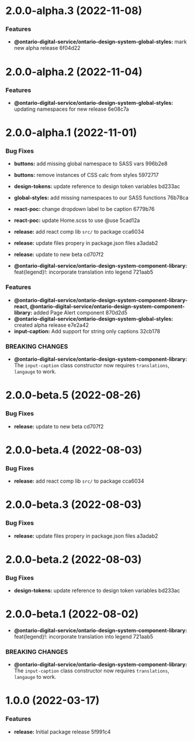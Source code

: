 # 2.0.0-alpha.3 (2022-11-08)


### Features

* **@ontario-digital-service/ontario-design-system-global-styles:** mark new alpha release 6f04d22

# 2.0.0-alpha.2 (2022-11-04)


### Features

* **@ontario-digital-service/ontario-design-system-global-styles:** updating namespaces for new release 6e08c7a

# 2.0.0-alpha.1 (2022-11-01)


### Bug Fixes

* **buttons:** add missing global namespace to SASS vars 996b2e8
* **buttons:** remove instances of CSS calc from styles 5972717
* **design-tokens:** update reference to design token variables bd233ac
* **global-styles:** add missing namespaces to our SASS functions 76b78ca
* **react-poc:** change dropdown label to be caption 6779b76
* **react-poc:** update Home.scss to use @use 5cad12a
* **release:** add react comp lib `src/` to package cca6034
* **release:** update files propery in package.json files a3adab2
* **release:** update to new beta cd707f2


* **@ontario-digital-service/ontario-design-system-component-library:** feat{legend}!: incorporate translation into legend 721aab5


### Features

* **@ontario-digital-service/ontario-design-system-component-library-react, @ontario-digital-service/ontario-design-system-component-library:** added Page Alert component 870d2d5
* **@ontario-digital-service/ontario-design-system-global-styles:** created alpha release e7e2a42
* **input-caption:** Add support for string only captions 32cb178


### BREAKING CHANGES

* **@ontario-digital-service/ontario-design-system-component-library:** The `input-caption` class constructor now requires
`translations`, `langauge` to work.

# 2.0.0-beta.5 (2022-08-26)


### Bug Fixes

* **release:** update to new beta cd707f2

# 2.0.0-beta.4 (2022-08-03)


### Bug Fixes

* **release:** add react comp lib `src/` to package cca6034

# 2.0.0-beta.3 (2022-08-03)


### Bug Fixes

* **release:** update files propery in package.json files a3adab2

# 2.0.0-beta.2 (2022-08-03)


### Bug Fixes

* **design-tokens:** update reference to design token variables bd233ac

# 2.0.0-beta.1 (2022-08-02)


* **@ontario-digital-service/ontario-design-system-component-library:** feat{legend}!: incorporate translation into legend 721aab5


### BREAKING CHANGES

* **@ontario-digital-service/ontario-design-system-component-library:** The `input-caption` class constructor now requires
`translations`, `langauge` to work.

# 1.0.0 (2022-03-17)


### Features

* **release:** Initial package release 5f991c4
